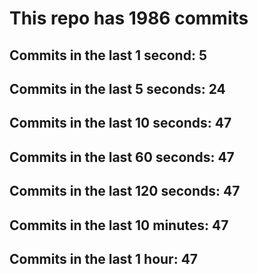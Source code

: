 # This repo has 1986 commits

## Commits in the last 1 second: 5
## Commits in the last 5 seconds: 24
## Commits in the last 10 seconds: 47
## Commits in the last 60 seconds: 47
## Commits in the last 120 seconds: 47
## Commits in the last 10 minutes: 47
## Commits in the last 1 hour: 47
